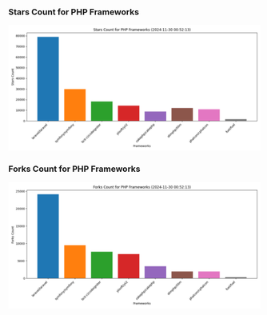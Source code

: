### Stars Count for PHP Frameworks

![Stars Chart](./archive/charts/20241130005213_stars_count.png)

### Forks Count for PHP Frameworks

![Forks Chart](./archive/charts/20241130005213_forks_count.png)


